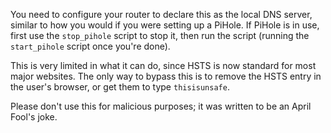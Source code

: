You need to configure your router to declare this as the local DNS server,
similar to how you would if you were setting up a PiHole. If PiHole is in use,
first use the `stop_pihole` script to stop it, then run the script (running
the `start_pihole` script once you're done).

This is very limited in what it can do, since HSTS is now standard for most
major websites. The only way to bypass this is to remove the HSTS entry in the
user's browser, or get them to type `thisisunsafe`.

Please don't use this for malicious purposes; it was written to be an April
Fool's joke.
